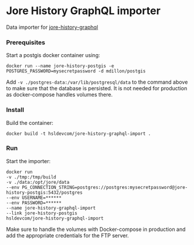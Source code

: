 # Jore History GraphQL importer

Data importer for [jore-history-graphql](https://github.com/HSLdevcom/jore-history-graphql)

### Prerequisites

Start a postgis docker container using:

```
docker run --name jore-history-postgis -e POSTGRES_PASSWORD=mysecretpassword -d mdillon/postgis
```

Add `-v ./postgres-data:/var/lib/postgresql/data` to the command above to make sure that the database is persisted.
It is not needed for production as docker-compose handles volumes there.

### Install

Build the container:

```
docker build -t hsldevcom/jore-history-graphql-import .
```

### Run

Start the importer:

```
docker run
-v ./tmp:/tmp/build
-v ./data:/opt/jore/data
--env PG_CONNECTION_STRING=postgres://postgres:mysecretpassword@jore-history-postgis:5432/postgres
--env USERNAME=******
--env PASSWORD=******
--name jore-history-graphql-import
--link jore-history-postgis
hsldevcom/jore-history-graphql-import
```

Make sure to handle the volumes with Docker-compose in production and add the appropriate credentials for the FTP server.
